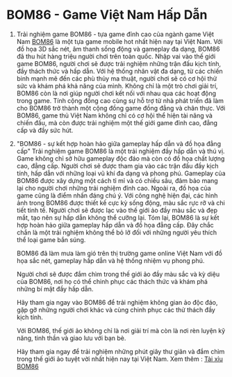 
# BOM86 - Game Việt Nam Hấp Dẫn
1. Trải nghiệm game BOM86 - tựa game đỉnh cao của ngành game Việt Nam
<a href=" https://bom86.vip"> BOM86</a> là một tựa game mobile hot nhất hiện nay tại Việt Nam. Với đồ họa 3D sắc nét, âm thanh sống động và gameplay đa dạng, BOM86 đã thu hút hàng triệu người chơi trên toàn quốc.
Nhập vai vào thế giới game BOM86, người chơi sẽ được trải nghiệm những trận đấu kịch tính, đầy thách thức và hấp dẫn. Với hệ thống nhân vật đa dạng, từ các chiến binh mạnh mẽ đến các phù thủy ma thuật, người chơi sẽ có cơ hội thử sức và khám phá khả năng của mình.
Không chỉ là một trò chơi giải trí, BOM86 còn là nơi giúp người chơi kết nối với nhau qua các hoạt động trong game. Tính cộng đồng cao cùng sự hỗ trợ từ nhà phát triển đã làm cho BOM86 trở thành một cộng đồng game đồng đẳng và chân thực.
Với BOM86, game thủ Việt Nam không chỉ có cơ hội thể hiện tài năng và chiến đấu, mà còn được trải nghiệm một thế giới game đỉnh cao, đẳng cấp và đầy sức hút.
2. "BOM86 - sự kết hợp hoàn hảo giữa gameplay hấp dẫn và đồ họa đẳng cấp"
Trải nghiệm game BOM86 là một trải nghiệm đầy hấp dẫn và thú vị. Game không chỉ sở hữu gameplay độc đáo mà còn có đồ họa chất lượng cao, đẳng cấp.
Người chơi sẽ được tham gia vào các trận đấu đầy kịch tính, hấp dẫn với những loại vũ khí đa dạng và phong phú. Gameplay của BOM86 được xây dựng một cách tỉ mỉ và có chiều sâu, đảm bảo mang lại cho người chơi những trải nghiệm đỉnh cao.
Ngoài ra, đồ họa của game cũng là điểm nhấn đáng chú ý. Với công nghệ hiện đại, các hình ảnh trong BOM86 được thiết kế cực kỳ sống động, màu sắc rực rỡ và chi tiết tinh tế. Người chơi sẽ được lạc vào thế giới ảo đầy màu sắc và đẹp mắt, tạo nên sự hấp dẫn không thể cưỡng lại.
Tóm lại, BOM86 là sự kết hợp hoàn hảo giữa gameplay hấp dẫn và đồ họa đẳng cấp. Đây chắc chắn là một trải nghiệm không thể bỏ lỡ đối với những người yêu thích thể loại game bắn súng.

    



    BOM86 đã làm mưa làm gió trên thị trường game online Việt Nam với đồ họa sắc nét, gameplay hấp dẫn và hệ thống nhiệm vụ phong phú.



    Người chơi sẽ được đắm chìm trong thế giới ảo đầy màu sắc và kỳ diệu của BOM86, nơi họ có thể chinh phục các thách thức và khám phá những bí mật đầy hấp dẫn.



    Hãy tham gia ngay vào BOM86 để trải nghiệm không gian ảo độc đáo, gặp gỡ những người chơi khác và cùng chinh phục các thử thách đầy kịch tính.



    Với BOM86, thế giới ảo không chỉ là nơi giải trí mà còn là nơi rèn luyện kỹ năng, tinh thần và giao lưu với bạn bè.



    Hãy tham gia ngay để trải nghiệm những phút giây thư giãn và đắm chìm trong thế giới ảo tuyệt vời nhất hiện nay tại Việt Nam.
Xem thêm : <a href=" https://bom86.vip/tai-xiu-bom86/"> Tài xỉu BOM86</a>

